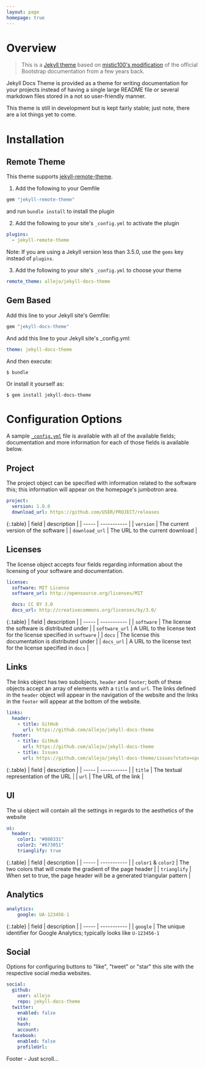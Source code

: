 ```yaml
---
layout: page
homepage: true
---
```


# Overview

> This is a [Jekyll theme](https://github.com/allejo/jekyll-docs-theme) based on [mistic100's modification](https://github.com/mistic100/jekyll-bootstrap-doc) of the official Bootstrap documentation from a few years back.

Jekyll Docs Theme is provided as a theme for writing documentation for your projects instead of having a single large README file or several markdown files stored in a not so user-friendly manner.

This theme is still in development but is kept fairly stable; just note, there are a lot things yet to come.

# Installation

## Remote Theme

This theme supports [jekyll-remote-theme](https://github.com/benbalter/jekyll-remote-theme).

1. Add the following to your Gemfile

  ```ruby
  gem "jekyll-remote-theme"
  ```

  and run `bundle install` to install the plugin

2. Add the following to your site's `_config.yml` to activate the plugin

  ```yml
  plugins:
    - jekyll-remote-theme
  ```
  Note: If you are using a Jekyll version less than 3.5.0, use the `gems` key instead of `plugins`.

3. Add the following to your site's `_config.yml` to choose your theme

  ```yml
  remote_theme: allejo/jekyll-docs-theme
  ```

## Gem Based

Add this line to your Jekyll site's Gemfile:

```ruby
gem "jekyll-docs-theme"
```

And add this line to your Jekyll site's _config.yml:

```yaml
theme: jekyll-docs-theme
```

And then execute:

```
$ bundle
```

Or install it yourself as:

```
$ gem install jekyll-docs-theme
```

# Configuration Options

A sample [`_config.yml`](https://github.com/allejo/jekyll-docs-theme/blob/master/_config.yml) file is available with all of the available fields; documentation and more information for each of those fields is available below.

## Project

The project object can be specified with information related to the software this; this information will appear on the homepage's jumbotron area.

```yaml
project:
  version: 1.0.0
  download_url: https://github.com/USER/PROJECT/releases
```

{:.table}
| field | description |
| ----- | ----------- |
| `version` | The current version of the software |
| `download_url` | The URL to the current download |

## Licenses

The license object accepts four fields regarding information about the licensing of your software and documentation.

```yaml
license:
  software: MIT License
  software_url: http://opensource.org/licenses/MIT

  docs: CC BY 3.0
  docs_url: http://creativecommons.org/licenses/by/3.0/
```

{:.table}
| field | description |
| ----- | ----------- |
| `software` | The license the software is distributed under |
| `software_url` | A URL to the license text for the license specified in `software` |
| `docs` | The license this documentation is distributed under |
| `docs_url` | A URL to the license text for the license specified in `docs` |

## Links

The links object has two subobjects, `header` and `footer`; both of these objects accept an array of elements with a `title` and `url`. The links defined in the `header` object will appear in the navigation of the website and the links in the `footer` will appear at the bottom of the website.

```yaml
links:
  header:
    - title: GitHub
      url: https://github.com/allejo/jekyll-docs-theme
  footer:
    - title: GitHub
      url: https://github.com/allejo/jekyll-docs-theme
    - title: Issues
      url: https://github.com/allejo/jekyll-docs-theme/issues?state=open
```

{:.table}
| field | description |
| ----- | ----------- |
| `title` | The textual representation of the URL |
| `url` | The URL of the link |

## UI

The ui object will contain all the settings in regards to the aesthetics of the website

```yaml
ui:
  header:
    color1: "#080331"
    color2: "#673051"
    trianglify: true
```

{:.table}
| field | description |
| ----- | ----------- |
| `color1` & `color2` | The two colors that will create the gradient of the page header |
| `trianglify` | When set to true, the page header will be a generated triangular pattern |

## Analytics

```yaml
analytics:
    google: UA-123456-1
```

{:.table}
| field | description |
| ----- | ----------- |
| `google` | The unique identifier for Google Analytics; typically looks like `U-123456-1`

## Social

Options for configuring buttons to "like", "tweet" or "star" this site with the respective social media websites.

```yaml
social:
  github:
    user: allejo
    repo: jekyll-docs-theme
  twitter:
    enabled: false
    via:
    hash:
    account:
  facebook:
    enabled: false
    profileUrl:
```

<div id="footer">Footer - Just scroll...</div>
